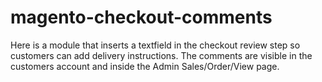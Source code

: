magento-checkout-comments
=========================

Here is a module that inserts a textfield in the checkout review step so customers can add delivery instructions. The comments are visible in the customers account and inside the Admin Sales/Order/View page.
